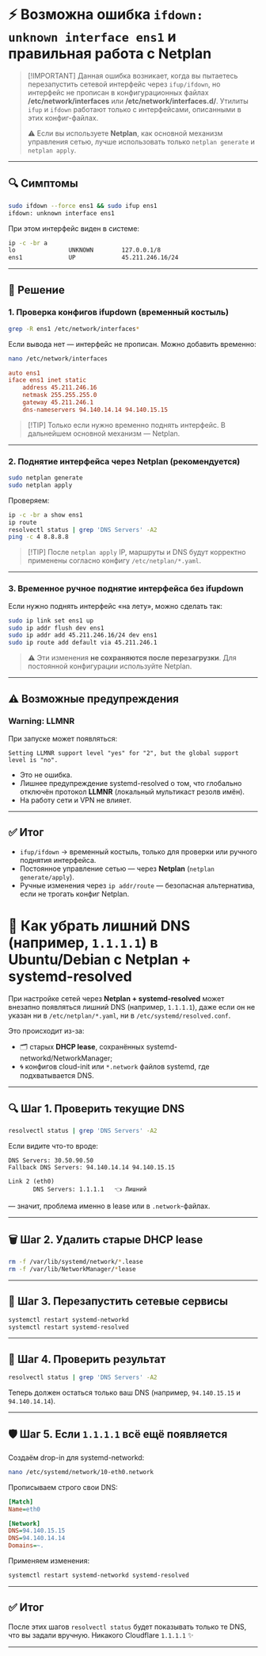 # ⚡ Возможна ошибка `ifdown: unknown interface ens1` и правильная работа с Netplan

> \[!IMPORTANT]
> Данная ошибка возникает, когда вы пытаетесь перезапустить сетевой интерфейс через `ifup/ifdown`,
> но интерфейс не прописан в конфигурационных файлах **/etc/network/interfaces** или **/etc/network/interfaces.d/**.
> Утилиты `ifup` и `ifdown` работают только с интерфейсами, описанными в этих конфиг-файлах.
>
> ⚠️ Если вы используете **Netplan**, как основной механизм управления сетью, лучше использовать только `netplan generate` и `netplan apply`.

---

## 🔍 Симптомы

```bash
sudo ifdown --force ens1 && sudo ifup ens1
ifdown: unknown interface ens1
```

При этом интерфейс виден в системе:

```bash
ip -c -br a
lo               UNKNOWN        127.0.0.1/8
ens1             UP             45.211.246.16/24
```

---

## 🔧 Решение

### 1. Проверка конфигов ifupdown (временный костыль)

```bash
grep -R ens1 /etc/network/interfaces*
```

Если вывода нет — интерфейс не прописан. Можно добавить временно:

```bash
nano /etc/network/interfaces
```

```ini
auto ens1
iface ens1 inet static
    address 45.211.246.16
    netmask 255.255.255.0
    gateway 45.211.246.1
    dns-nameservers 94.140.14.14 94.140.15.15
```

> \[!TIP]
> Только если нужно временно поднять интерфейс. В дальнейшем основной механизм — Netplan.

---

### 2. Поднятие интерфейса через Netplan (рекомендуется)

```bash
sudo netplan generate
sudo netplan apply
```

Проверяем:

```bash
ip -c -br a show ens1
ip route
resolvectl status | grep 'DNS Servers' -A2
ping -c 4 8.8.8.8
```

> \[!TIP]
> После `netplan apply` IP, маршруты и DNS будут корректно применены согласно конфигу `/etc/netplan/*.yaml`.

---

### 3. Временное ручное поднятие интерфейса без ifupdown

Если нужно поднять интерфейс «на лету», можно сделать так:

```bash
sudo ip link set ens1 up
sudo ip addr flush dev ens1
sudo ip addr add 45.211.246.16/24 dev ens1
sudo ip route add default via 45.211.246.1
```

> ⚠️ Эти изменения **не сохраняются после перезагрузки**. Для постоянной конфигурации используйте Netplan.

---

## ⚠️ Возможные предупреждения

### Warning: LLMNR

При запуске может появляться:

```
Setting LLMNR support level "yes" for "2", but the global support level is "no".
```

* Это не ошибка.
* Лишнее предупреждение systemd-resolved о том, что глобально отключён протокол **LLMNR** (локальный мультикаст резолв имён).
* На работу сети и VPN не влияет.

---

## ✅ Итог

* `ifup/ifdown` → временный костыль, только для проверки или ручного поднятия интерфейса.
* Постоянное управление сетью — через **Netplan** (`netplan generate/apply`).
* Ручные изменения через `ip addr/route` — безопасная альтернатива, если не трогать конфиг Netplan.


# 📌 Как убрать лишний DNS (например, `1.1.1.1`) в Ubuntu/Debian с Netplan + systemd-resolved

При настройке сетей через **Netplan + systemd-resolved** может внезапно появляться лишний DNS (например, `1.1.1.1`), даже если он не указан ни в `/etc/netplan/*.yaml`, ни в `/etc/systemd/resolved.conf`.

Это происходит из-за:

* 🗂️ старых **DHCP lease**, сохранённых systemd-networkd/NetworkManager;
* 🌀 конфигов cloud-init или `*.network` файлов systemd, где подхватывается DNS.

---

## 🔍 Шаг 1. Проверить текущие DNS

```bash
resolvectl status | grep 'DNS Servers' -A2
```

Если видите что-то вроде:

```
DNS Servers: 30.50.90.50
Fallback DNS Servers: 94.140.14.14 94.140.15.15

Link 2 (eth0)
       DNS Servers: 1.1.1.1   👈 Лишний
```

— значит, проблема именно в lease или в `.network`-файлах.

---

## 🗑️ Шаг 2. Удалить старые DHCP lease

```bash
rm -f /var/lib/systemd/network/*.lease
rm -f /var/lib/NetworkManager/*lease
```

---

## 🔄 Шаг 3. Перезапустить сетевые сервисы

```bash
systemctl restart systemd-networkd
systemctl restart systemd-resolved
```

---

## 📝 Шаг 4. Проверить результат

```bash
resolvectl status | grep 'DNS Servers' -A2
```

Теперь должен остаться только ваш DNS (например, `94.140.15.15` и `94.140.14.14`).

---

## 🛡️ Шаг 5. Если `1.1.1.1` всё ещё появляется

Создаём drop-in для systemd-networkd:

```bash
nano /etc/systemd/network/10-eth0.network
```

Прописываем строго свои DNS:

```ini
[Match]
Name=eth0

[Network]
DNS=94.140.15.15
DNS=94.140.14.14
Domains=~.
```

Применяем изменения:

```bash
systemctl restart systemd-networkd systemd-resolved
```

---

## ✅ Итог

После этих шагов `resolvectl status` будет показывать только те DNS, что вы задали вручную. Никакого Cloudflare `1.1.1.1` ✨

---


